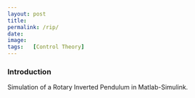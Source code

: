 ```yaml
---
layout: post
title:  
permalink: /rip/
date:
image:  
tags:   [Control Theory]
---
```


### Introduction
Simulation of a Rotary Inverted Pendulum in Matlab-Simulink.

